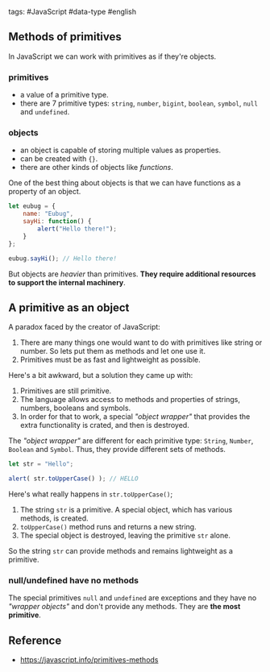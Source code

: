 tags: #JavaScript #data-type #english

## Methods of primitives
In JavaScript we can work with primitives as if they're objects.
### primitives
- a value of a primitive type.
-  there are 7 primitive types: `string`, `number`, `bigint`, `boolean`, `symbol`, `null` and `undefined`.
### objects
- an object is capable of storing multiple values as properties.
- can be created with `{}`.
- there are other kinds of objects like *functions*.
	
One of the best thing about objects is that we can have functions as a property of an object.
```js
let eubug = {
	name: "Eubug",
	sayHi: function() {
		alert("Hello there!");
	}
};

eubug.sayHi(); // Hello there!
```

But objects are *heavier* than primitives. **They require additional resources to support the internal machinery**.

## A primitive as an object
A paradox faced by the creator of JavaScript:
1. There are many things one would want to do with primitives like string or number. So lets put them as methods and let one use it.
2. Primitives must be as fast and lightweight as possible.

Here's a bit awkward, but a solution they came up with:
1. Primitives are still primitive.
2. The language allows access to methods and properties of strings, numbers, booleans and symbols.
3. In order for that to work, a special *"object wrapper"* that provides the extra functionality is crated, and then is destroyed.

The *"object wrapper"* are different for each primitive type: `String`, `Number`, `Boolean` and `Symbol`. Thus, they provide different sets of methods.

```js
let str = "Hello";

alert( str.toUpperCase() ); // HELLO
```

Here's what really happens in `str.toUpperCase()`;
1. The string `str` is a primitive. A special object, which has various methods, is created.
2. `toUpperCase()` method runs and returns a new string.
3. The special object is destroyed, leaving the primitive `str` alone.

So the string `str` can provide methods and remains lightweight as a primitive.

### null/undefined have no methods
The special primitives `null` and `undefined` are exceptions and they have no *"wrapper objects"* and don't provide any methods. They are **the most primitive**.

## Reference
- https://javascript.info/primitives-methods